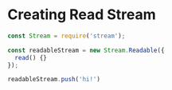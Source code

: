 # Creating Read Stream



```javascript
const Stream = require('stream');

const readableStream = new Stream.Readable({
  read() {}
});

readableStream.push('hi!')
```

